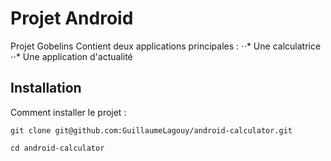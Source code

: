 # Projet Android
Projet Gobelins
Contient deux applications principales :
⋅⋅* Une calculatrice
⋅⋅* Une application d'actualité

## Installation

Comment installer le projet :

    git clone git@github.com:GuillaumeLagouy/android-calculator.git
    
    cd android-calculator

